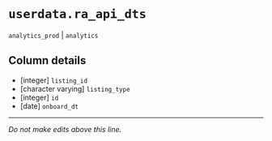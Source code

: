 # `userdata.ra_api_dts`
`analytics_prod` | `analytics`

## Column details
* [integer]   `listing_id`
* [character varying] `listing_type`
* [integer]   `id`
* [date]      `onboard_dt`

-------------------------------------------------------------------------------
*Do not make edits above this line.*
